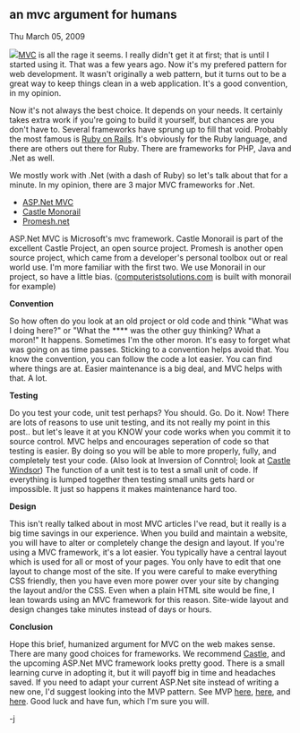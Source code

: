 
an mvc argument for humans
--------------------------

Thu March 05, 2009

![](/blog/image.axd?picture=2009%2f3%2fmvc-architecture.png)[MVC](http://en.wikipedia.org/wiki/Model-view-controller)
is all the rage it seems. I really didn't get it at first; that is until
I started using it. That was a few years ago. Now it's my prefered
pattern for web development. It wasn't originally a web pattern, but it
turns out to be a great way to keep things clean in a web application.
It's a good convention, in my opinion.

Now it's not always the best choice. It depends on your needs. It
certainly takes extra work if you're going to build it yourself, but
chances are you don't have to. Several frameworks have sprung up to fill
that void. Probably the most famous is [Ruby on
Rails](http://rubyonrails.org/). It's obviously for the Ruby language,
and there are others out there for Ruby. There are frameworks for PHP,
Java and .Net as well.

We mostly work with .Net (with a dash of Ruby) so let's talk about that
for a minute. In my opinion, there are 3 major MVC frameworks for .Net.

-   [ASP.Net MVC](http://www.castleproject.org/)
-   [Castle Monorail](http://www.castleproject.org/)
-   [Promesh.net](http://www.promesh.net/)

ASP.Net MVC is Microsoft's mvc framework. Castle Monorail is part of the
excellent Castle Project, an open source project. Promesh is another
open source project, which came from a developer's personal toolbox out
or real world use. I'm more familiar with the first two. We use Monorail
in our project, so have a little bias.
([computeristsolutions.com](http://computeristsolutions.com) is built
with monorail for example)

**Convention**

So how often do you look at an old project or old code and think "What
was I doing here?" or "What the \*\*\*\* was the other guy thinking?
What a moron!" It happens. Sometimes I'm the other moron. It's easy to
forget what was going on as time passes. Sticking to a convention helps
avoid that. You know the convention, you can follow the code a lot
easier. You can find where things are at. Easier maintenance is a big
deal, and MVC helps with that. A lot.

**Testing**

Do you test your code, unit test perhaps? You should. Go. Do it. Now!
There are lots of reasons to use unit testing, and its not really my
point in this post.. but let's leave it at you KNOW your code works when
you commit it to source control. MVC helps and encourages seperation of
code so that testing is easier. By doing so you will be able to more
properly, fully, and completely test your code. (Also look at Inversion
of Conntrol; look at [Castle
Windsor](http://www.castleproject.org/container/index.html)) The
function of a unit test is to test a small unit of code. If everything
is lumped together then testing small units gets hard or impossible. It
just so happens it makes maintenance hard too.

**Design**

This isn't really talked about in most MVC articles I've read, but it
really is a big time savings in our experience. When you build and
maintain a website, you will have to alter or completely change the
design and layout. If you're using a MVC framework, it's a lot easier.
You typically have a central layout which is used for all or most of
your pages. You only have to edit that one layout to change most of the
site. If you were careful to make everything CSS friendly, then you have
even more power over your site by changing the layout and/or the CSS.
Even when a plain HTML site would be fine, I lean towards using an MVC
framework for this reason. Site-wide layout and design changes take
minutes instead of days or hours.

**Conclusion**

Hope this brief, humanized argument for MVC on the web makes sense.
There are many good choices for frameworks. We recommend
[Castle](http://www.castleproject.org/), and the upcoming ASP.Net MVC
framework looks pretty good. There is a small learning curve in adopting
it, but it will payoff big in time and headaches saved. If you need to
adapt your current ASP.Net site instead of writing a new one, I'd
suggest looking into the MVP pattern. See MVP
[here](http://haacked.com/archive/2008/06/16/everything-you-wanted-to-know-about-mvc-and-mvp-but.aspx),
[here](http://msdn.microsoft.com/en-us/magazine/cc188690.aspx), and
[here](http://weblogs.asp.net/scottcate/archive/2007/04/12/very-quick-mvp-pattern-to-use-with-asp-net.aspx).
Good luck and have fun, which I'm sure you will.

-j
